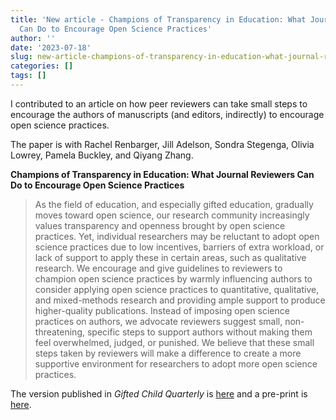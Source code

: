 ```yaml
---
title: 'New article - Champions of Transparency in Education: What Journal Reviewers
  Can Do to Encourage Open Science Practices'
author: ''
date: '2023-07-18'
slug: new-article-champions-of-transparency-in-education-what-journal-reviewers-can-do-to-encourage-open-science-practices
categories: []
tags: []
---
```


I contributed to an article on how peer reviewers can take small steps to encourage the authors of manuscripts (and editors, indirectly) to encourage open science practices.

The paper is with Rachel Renbarger, Jill Adelson, Sondra Stegenga, Olivia Lowrey, Pamela Buckley, and Qiyang Zhang.

**Champions of Transparency in Education: What Journal Reviewers Can Do to Encourage Open Science Practices**

> As the field of education, and especially gifted education, gradually moves toward open science, our research community increasingly values transparency and openness brought by open science practices. Yet, individual researchers may be reluctant to adopt open science practices due to low incentives, barriers of extra workload, or lack of support to apply these in certain areas, such as qualitative research. We encourage and give guidelines to reviewers to champion open science practices by warmly influencing authors to consider applying open science practices to quantitative, qualitative, and mixed-methods research and providing ample support to produce higher-quality publications. Instead of imposing open science practices on authors, we advocate reviewers suggest small, non-threatening, specific steps to support authors without making them feel overwhelmed, judged, or punished. We believe that these small steps taken by reviewers will make a difference to create a more supportive environment for researchers to adopt more open science practices.

The version published in *Gifted Child Quarterly* is [here](https://journals.sagepub.com/doi/10.1177/00169862231184575) and a pre-print is [here](https://edarxiv.org/xqfwb/).